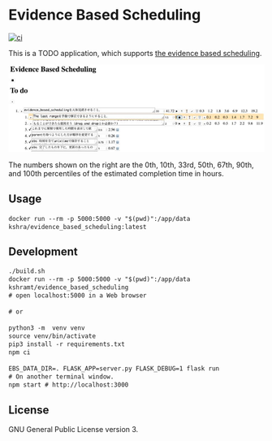 # Evidence Based Scheduling

[![ci](https://github.com/kshramt/evidence_based_scheduling/actions/workflows/ci.yml/badge.svg)](https://github.com/kshramt/evidence_based_scheduling/actions/workflows/ci.yml)

This is a TODO application, which supports [the evidence based scheduling](https://www.joelonsoftware.com/2007/10/26/evidence-based-scheduling/).

![](img/screenshot_v2.jpeg)

The numbers shown on the right are the 0th, 10th, 33rd, 50th, 67th, 90th, and 100th percentiles of the estimated completion time in hours.

## Usage

```
docker run --rm -p 5000:5000 -v "$(pwd)":/app/data kshra/evidence_based_scheduling:latest
```

## Development

```
./build.sh
docker run --rm -p 5000:5000 -v "$(pwd)":/app/data kshramt/evidence_based_scheduling
# open localhost:5000 in a Web browser

# or

python3 -m  venv venv
source venv/bin/activate
pip3 install -r requirements.txt
npm ci

EBS_DATA_DIR=. FLASK_APP=server.py FLASK_DEBUG=1 flask run
# On another terminal window.
npm start # http://localhost:3000
```

## License

GNU General Public License version 3.
